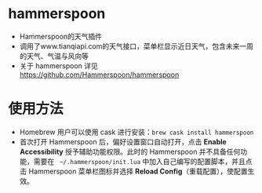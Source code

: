 # hammerspoon
* Hammerspoon的天气插件
* 调用了www.tianqiapi.com的天气接口，菜单栏显示近日天气，包含未来一周的天气、气温与风向等
* 关于 hammerspoon 详见 https://github.com/Hammerspoon/hammerspoon
# 使用方法
* Homebrew 用户可以使用 cask 进行安装：``` brew cask install hammerspoon ```
* 首次打开 Hammerspoon 后，偏好设置窗口自动打开，点击 **Enable Accessibility** 授予辅助功能权限。此时的 Hammerspoon 并不具备任何功能，需要在 ``` ~/.hammerspoon/init.lua``` 中加入自己编写的配置脚本，并且点击 Hammerspoon 菜单栏图标并选择 **Reload Config**（重载配置），使配置生效。
